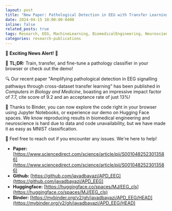 ```yaml
---
layout: post
title: "New Paper: Pathological Detection in EEG with Transfer Learning"
date: 2024-04-15 10:00:00-0400
inline: false
related_posts: true
tags: Research, EEG, MachineLearning, BiomedicalEngineering, Neuroscience, ComputersInBiologyAndMedicine, PathologyClassifier, TransferLearning, Binder, HuggingfaceSpaces, OpenScience, Reproducibility
categories: research-publications
---
```


🚀 **Exciting News Alert!** 🚀

📢 **TL;DR:** Train, transfer, and fine-tune a pathology classifier in your browser or check out the demo!

🔍 Our recent paper "Amplifying pathological detection in EEG signalling pathways through cross-dataset transfer learning" has been published in _Computers in Biology and Medicine_, boasting an impressive impact factor of 7.7, cite score of 9.2 and an acceptance rate of just 13%!

👏 Thanks to Binder, you can now explore the code right in your browser using Jupyter Notebooks, or experience our demo on Hugging Face spaces. We know reproducing results in biomedical engineering and neuroscience is hard due to data and code unavailability, but we have made it as easy as MNIST classification.

💬 Feel free to reach out if you encounter any issues. We're here to help!

- **Paper:** [https://www.sciencedirect.com/science/article/pii/S0010482523013586](https://www.sciencedirect.com/science/article/pii/S0010482523013586)
- **Github:** [https://github.com/javadbayazi/APD_EEG](https://github.com/javadbayazi/APD_EEG)
- **Huggingface:** [https://huggingface.co/spaces/MJ/EEG_cls](https://huggingface.co/spaces/MJ/EEG_cls)
- **Binder:** [https://mybinder.org/v2/gh/javadbayazi/APD_EEG/HEAD](https://mybinder.org/v2/gh/javadbayazi/APD_EEG/HEAD)
